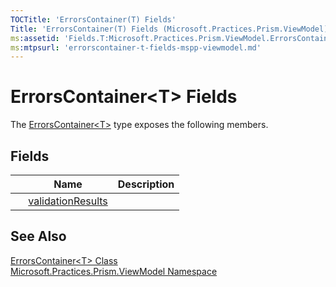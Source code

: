 ```yaml
---
TOCTitle: 'ErrorsContainer(T) Fields'
Title: 'ErrorsContainer(T) Fields (Microsoft.Practices.Prism.ViewModel)'
ms:assetid: 'Fields.T:Microsoft.Practices.Prism.ViewModel.ErrorsContainer\`1'
ms:mtpsurl: 'errorscontainer-t-fields-mspp-viewmodel.md'
---
```


# ErrorsContainer&lt;T&gt; Fields

The [ErrorsContainer&lt;T&gt;](/patterns-practices/reference/errorscontainer-t-class-mspp-viewmodel) type exposes the following members.

## Fields

|                                                                                                | Name                                                                                                                        | Description |
|------------------------------------------------------------------------------------------------|-----------------------------------------------------------------------------------------------------------------------------|-------------|
|  | [validationResults](/patterns-practices/reference/errorscontainer-t-validationresults-field-mspp-viewmodel) |             |

## See Also

[ErrorsContainer&lt;T&gt; Class](/patterns-practices/reference/errorscontainer-t-class-mspp-viewmodel)  
[Microsoft.Practices.Prism.ViewModel Namespace](/patterns-practices/reference/mspp-viewmodel-namespace)